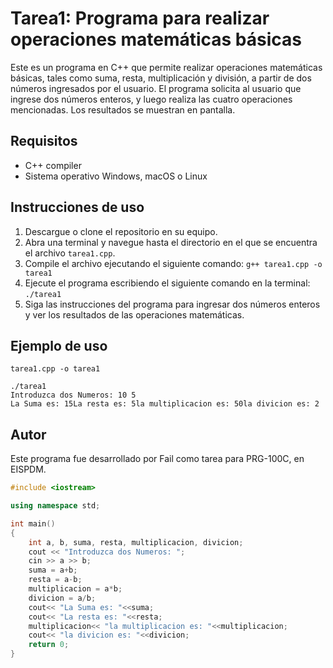 # Tarea1: Programa para realizar operaciones matemáticas básicas

Este es un programa en C++ que permite realizar operaciones matemáticas básicas, tales como suma, resta, multiplicación y división, a partir de dos números ingresados por el usuario. El programa solicita al usuario que ingrese dos números enteros, y luego realiza las cuatro operaciones mencionadas. Los resultados se muestran en pantalla.

## Requisitos

- C++ compiler
- Sistema operativo Windows, macOS o Linux

## Instrucciones de uso

1. Descargue o clone el repositorio en su equipo.
2. Abra una terminal y navegue hasta el directorio en el que se encuentra el archivo `tarea1.cpp`.
3. Compile el archivo ejecutando el siguiente comando: `g++ tarea1.cpp -o tarea1`
4. Ejecute el programa escribiendo el siguiente comando en la terminal: `./tarea1`
5. Siga las instrucciones del programa para ingresar dos números enteros y ver los resultados de las operaciones matemáticas.

## Ejemplo de uso

```terminal
tarea1.cpp -o tarea1
```

```terminal
./tarea1
Introduzca dos Numeros: 10 5
La Suma es: 15La resta es: 5la multiplicacion es: 50la divicion es: 2
```
## Autor

Este programa fue desarrollado por Fail como tarea para PRG-100C, en EISPDM.

```cpp
#include <iostream>

using namespace std;

int main()
{
    int a, b, suma, resta, multiplicacion, divicion;
    cout << "Introduzca dos Numeros: ";
    cin >> a >> b;
    suma = a+b;
    resta = a-b;
    multiplicacion = a*b;
    divicion = a/b;
    cout<< "La Suma es: "<<suma;
    cout<< "La resta es: "<<resta;
    multiplicacion<< "la multiplicacion es: "<<multiplicacion;
    cout<< "la divicion es: "<<divicion;
    return 0;
}
```
